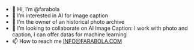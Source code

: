 - 👋 Hi, I’m @farabola
- 👀 I’m interested in AI for image caption
- 🌱 I’m the owner of an historical photo archive 
- 💞️ I’m looking to collaborate on AI Image Caption: I work with photo and caption, I can offer datas for machine learning
- 📫 How to reach me INFO@FARABOLA.COM

<!---
farabola/farabola is a ✨ special ✨ repository because its `README.md` (this file) appears on your GitHub profile.
You can click the Preview link to take a look at your changes.
--->

